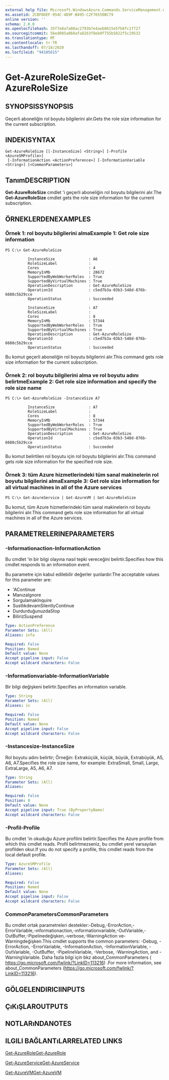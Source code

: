 ```yaml
---
external help file: Microsoft.WindowsAzure.Commands.ServiceManagement.dll-Help.xml
ms.assetid: 2CBF8DEF-954C-4D9F-B495-C2F76550BC79
online version: ''
schema: 2.0.0
ms.openlocfilehash: 35f7e8a7a08ac2793b7e4aeb8615e5fb8fc1f727
ms.sourcegitcommit: 56ed085a868afa8263f8eb0f755b5822f5c29532
ms.translationtype: MT
ms.contentlocale: tr-TR
ms.lasthandoff: 07/18/2020
ms.locfileid: "94105615"
---
```

# <span data-ttu-id="d4a9b-101">Get-AzureRoleSize</span><span class="sxs-lookup"><span data-stu-id="d4a9b-101">Get-AzureRoleSize</span></span>

## <span data-ttu-id="d4a9b-102">SYNOPSIS</span><span class="sxs-lookup"><span data-stu-id="d4a9b-102">SYNOPSIS</span></span>
<span data-ttu-id="d4a9b-103">Geçerli aboneliğin rol boyutu bilgilerini alır.</span><span class="sxs-lookup"><span data-stu-id="d4a9b-103">Gets the role size information for the current subscription.</span></span>

## <span data-ttu-id="d4a9b-104">INDEKI</span><span class="sxs-lookup"><span data-stu-id="d4a9b-104">SYNTAX</span></span>

```
Get-AzureRoleSize [[-InstanceSize] <String>] [-Profile <AzureSMProfile>]
 [-InformationAction <ActionPreference>] [-InformationVariable <String>] [<CommonParameters>]
```

## <span data-ttu-id="d4a9b-105">Tanım</span><span class="sxs-lookup"><span data-stu-id="d4a9b-105">DESCRIPTION</span></span>
<span data-ttu-id="d4a9b-106">**Get-AzureRoleSize** cmdlet 'i geçerli aboneliğin rol boyutu bilgilerini alır.</span><span class="sxs-lookup"><span data-stu-id="d4a9b-106">The **Get-AzureRoleSize** cmdlet gets the role size information for the current subscription.</span></span>

## <span data-ttu-id="d4a9b-107">ÖRNEKLERDEN</span><span class="sxs-lookup"><span data-stu-id="d4a9b-107">EXAMPLES</span></span>

### <span data-ttu-id="d4a9b-108">Örnek 1: rol boyutu bilgilerini alma</span><span class="sxs-lookup"><span data-stu-id="d4a9b-108">Example 1: Get role size information</span></span>
```
PS C:\> Get-AzureRoleSize

          InstanceSize               : A6
          RoleSizeLabel              :
          Cores                      : 4
          MemoryInMb                 : 28672
          SupportedByWebWorkerRoles  : True
          SupportedByVirtualMachines : True
          OperationDescription       : Get-AzureRoleSize
          OperationId                : c5ed7b3a-03b3-548d-876b-6688c5b29cce
          OperationStatus            : Succeeded

          InstanceSize               : A7
          RoleSizeLabel              :
          Cores                      : 8
          MemoryInMb                 : 57344
          SupportedByWebWorkerRoles  : True
          SupportedByVirtualMachines : True
          OperationDescription       : Get-AzureRoleSize
          OperationId                : c5ed7b3a-03b3-548d-876b-6688c5b29cce
          OperationStatus            : Succeeded
```

<span data-ttu-id="d4a9b-109">Bu komut geçerli aboneliğin rol boyutu bilgilerini alır.</span><span class="sxs-lookup"><span data-stu-id="d4a9b-109">This command gets role size information for the current subscription.</span></span>

### <span data-ttu-id="d4a9b-110">Örnek 2: rol boyutu bilgilerini alma ve rol boyutu adını belirtme</span><span class="sxs-lookup"><span data-stu-id="d4a9b-110">Example 2: Get role size information and specify the role size name</span></span>
```
PS C:\> Get-AzureRoleSize -InstanceSize A7

          InstanceSize               : A7
          RoleSizeLabel              :
          Cores                      : 8
          MemoryInMb                 : 57344
          SupportedByWebWorkerRoles  : True
          SupportedByVirtualMachines : True
          OperationDescription       : Get-AzureRoleSize
          OperationId                : c5ed7b3a-03b3-548d-876b-6688c5b29cce
          OperationStatus            : Succeeded
```

<span data-ttu-id="d4a9b-111">Bu komut belirtilen rol boyutu için rol boyutu bilgilerini alır.</span><span class="sxs-lookup"><span data-stu-id="d4a9b-111">This command gets role size information for the specified role size.</span></span>

### <span data-ttu-id="d4a9b-112">Örnek 3: tüm Azure hizmetlerindeki tüm sanal makinelerin rol boyutu bilgilerini alma</span><span class="sxs-lookup"><span data-stu-id="d4a9b-112">Example 3: Get role size information for all virtual machines in all of the Azure services</span></span>
```
PS C:\> Get-AzureService | Get-AzureVM | Get-AzureRoleSize
```

<span data-ttu-id="d4a9b-113">Bu komut, tüm Azure hizmetlerindeki tüm sanal makinelerin rol boyutu bilgilerini alır.</span><span class="sxs-lookup"><span data-stu-id="d4a9b-113">This command gets role size information for all virtual machines in all of the Azure services.</span></span>

## <span data-ttu-id="d4a9b-114">PARAMETRELERINE</span><span class="sxs-lookup"><span data-stu-id="d4a9b-114">PARAMETERS</span></span>

### <span data-ttu-id="d4a9b-115">-Informationaction</span><span class="sxs-lookup"><span data-stu-id="d4a9b-115">-InformationAction</span></span>
<span data-ttu-id="d4a9b-116">Bu cmdlet 'in bir bilgi olayına nasıl tepki vereceğini belirtir.</span><span class="sxs-lookup"><span data-stu-id="d4a9b-116">Specifies how this cmdlet responds to an information event.</span></span>

<span data-ttu-id="d4a9b-117">Bu parametre için kabul edilebilir değerler şunlardır:</span><span class="sxs-lookup"><span data-stu-id="d4a9b-117">The acceptable values for this parameter are:</span></span>

- <span data-ttu-id="d4a9b-118">'A</span><span class="sxs-lookup"><span data-stu-id="d4a9b-118">Continue</span></span>
- <span data-ttu-id="d4a9b-119">Manıza</span><span class="sxs-lookup"><span data-stu-id="d4a9b-119">Ignore</span></span>
- <span data-ttu-id="d4a9b-120">Sorgulamak</span><span class="sxs-lookup"><span data-stu-id="d4a9b-120">Inquire</span></span>
- <span data-ttu-id="d4a9b-121">Sustlıkdevam</span><span class="sxs-lookup"><span data-stu-id="d4a9b-121">SilentlyContinue</span></span>
- <span data-ttu-id="d4a9b-122">Durdurduğunuzda</span><span class="sxs-lookup"><span data-stu-id="d4a9b-122">Stop</span></span>
- <span data-ttu-id="d4a9b-123">Biliriz</span><span class="sxs-lookup"><span data-stu-id="d4a9b-123">Suspend</span></span>

```yaml
Type: ActionPreference
Parameter Sets: (All)
Aliases: infa

Required: False
Position: Named
Default value: None
Accept pipeline input: False
Accept wildcard characters: False
```

### <span data-ttu-id="d4a9b-124">-Informationvariable</span><span class="sxs-lookup"><span data-stu-id="d4a9b-124">-InformationVariable</span></span>
<span data-ttu-id="d4a9b-125">Bir bilgi değişkeni belirtir.</span><span class="sxs-lookup"><span data-stu-id="d4a9b-125">Specifies an information variable.</span></span>

```yaml
Type: String
Parameter Sets: (All)
Aliases: iv

Required: False
Position: Named
Default value: None
Accept pipeline input: False
Accept wildcard characters: False
```

### <span data-ttu-id="d4a9b-126">-Instancesize</span><span class="sxs-lookup"><span data-stu-id="d4a9b-126">-InstanceSize</span></span>
<span data-ttu-id="d4a9b-127">Rol boyutu adını belirtir; Örneğin: Extraküçük, küçük, büyük, Extrabüyük, A5, A6, A7.</span><span class="sxs-lookup"><span data-stu-id="d4a9b-127">Specifies the role size name, for example: ExtraSmall, Small, Large, ExtraLarge, A5, A6, A7.</span></span>

```yaml
Type: String
Parameter Sets: (All)
Aliases: 

Required: False
Position: 0
Default value: None
Accept pipeline input: True (ByPropertyName)
Accept wildcard characters: False
```

### <span data-ttu-id="d4a9b-128">-Profil</span><span class="sxs-lookup"><span data-stu-id="d4a9b-128">-Profile</span></span>
<span data-ttu-id="d4a9b-129">Bu cmdlet 'in okuduğu Azure profilini belirtir.</span><span class="sxs-lookup"><span data-stu-id="d4a9b-129">Specifies the Azure profile from which this cmdlet reads.</span></span>
<span data-ttu-id="d4a9b-130">Profil belirtmezseniz, bu cmdlet yerel varsayılan profilden okur.</span><span class="sxs-lookup"><span data-stu-id="d4a9b-130">If you do not specify a profile, this cmdlet reads from the local default profile.</span></span>

```yaml
Type: AzureSMProfile
Parameter Sets: (All)
Aliases: 

Required: False
Position: Named
Default value: None
Accept pipeline input: False
Accept wildcard characters: False
```

### <span data-ttu-id="d4a9b-131">CommonParameters</span><span class="sxs-lookup"><span data-stu-id="d4a9b-131">CommonParameters</span></span>
<span data-ttu-id="d4a9b-132">Bu cmdlet ortak parametreleri destekler:-Debug,-ErrorAction,-ErrorVariable,-ınformationaction,-ınformationvariable,-OutVariable,-OutBuffer,-Pipelinedeğişken,-verbose,-WarningAction ve-Warningdeğişken.</span><span class="sxs-lookup"><span data-stu-id="d4a9b-132">This cmdlet supports the common parameters: -Debug, -ErrorAction, -ErrorVariable, -InformationAction, -InformationVariable, -OutVariable, -OutBuffer, -PipelineVariable, -Verbose, -WarningAction, and -WarningVariable.</span></span> <span data-ttu-id="d4a9b-133">Daha fazla bilgi için bkz about_CommonParameters ( https://go.microsoft.com/fwlink/?LinkID=113216) .</span><span class="sxs-lookup"><span data-stu-id="d4a9b-133">For more information, see about_CommonParameters (https://go.microsoft.com/fwlink/?LinkID=113216).</span></span>

## <span data-ttu-id="d4a9b-134">GÖLGELENDIRICI</span><span class="sxs-lookup"><span data-stu-id="d4a9b-134">INPUTS</span></span>

## <span data-ttu-id="d4a9b-135">ÇıKıŞLAR</span><span class="sxs-lookup"><span data-stu-id="d4a9b-135">OUTPUTS</span></span>

## <span data-ttu-id="d4a9b-136">NOTLARıNDA</span><span class="sxs-lookup"><span data-stu-id="d4a9b-136">NOTES</span></span>

## <span data-ttu-id="d4a9b-137">ILGILI BAĞLANTıLAR</span><span class="sxs-lookup"><span data-stu-id="d4a9b-137">RELATED LINKS</span></span>

[<span data-ttu-id="d4a9b-138">Get-AzureRole</span><span class="sxs-lookup"><span data-stu-id="d4a9b-138">Get-AzureRole</span></span>](./Get-AzureRole.md)

[<span data-ttu-id="d4a9b-139">Get-AzureService</span><span class="sxs-lookup"><span data-stu-id="d4a9b-139">Get-AzureService</span></span>](./Get-AzureService.md)

[<span data-ttu-id="d4a9b-140">Get-AzureVM</span><span class="sxs-lookup"><span data-stu-id="d4a9b-140">Get-AzureVM</span></span>](./Get-AzureVM.md)


